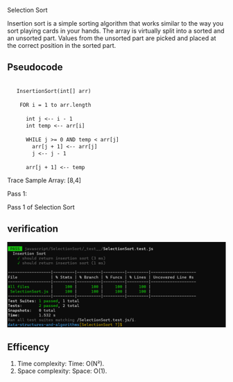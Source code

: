 Selection Sort

Insertion sort is a simple sorting algorithm that works similar to the way you sort playing cards in your hands. The array is virtually split into a sorted and an unsorted part. Values from the unsorted part are picked and placed at the correct position in the sorted part.

## Pseudocode
```

   InsertionSort(int[] arr)
  
    FOR i = 1 to arr.length
    
      int j <-- i - 1
      int temp <-- arr[i]
      
      WHILE j >= 0 AND temp < arr[j]
        arr[j + 1] <-- arr[j]
        j <-- j - 1
        
      arr[j + 1] <-- temp
```      
Trace
Sample Array: [8,4]

Pass 1:

Pass 1 of Selection Sort 



## verification 

![](./test.png)

## Efficency
1. Time complexity:   Time:  O(N²).
2. Space complexity:   Space: O(1).